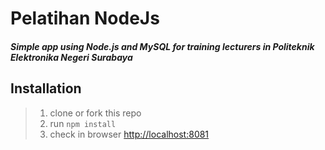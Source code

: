# Pelatihan NodeJs

##### Simple app using Node.js and MySQL for training lecturers in Politeknik Elektronika Negeri Surabaya

## Installation
>
> 1. clone or fork this repo
> 2. run `npm install`
> 3. check in browser [http://localhost:8081](http://localhost:8081) 
